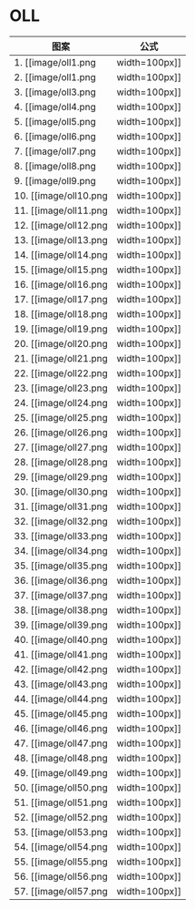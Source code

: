 # OLL

 图案                                 | 公式
------------------------------------- | ----
1.  [[image/oll1.png  | width=100px]] | (R U' U') (R2' F R F') U2 (R' F R F')
2.  [[image/oll1.png  | width=100px]] | (F R U R' U' F') (f R U R' U' f')
3.  [[image/oll3.png  | width=100px]] | (f RU R' U' f') U' (F R U R' U' F')
4.  [[image/oll4.png  | width=100px]] | (f R U R' U') y x (R' F) (R U R' U') F'
5.  [[image/oll5.png  | width=100px]] | 待定
6.  [[image/oll6.png  | width=100px]] | 待定
7.  [[image/oll7.png  | width=100px]] | 待定
8.  [[image/oll8.png  | width=100px]] | 待定
9.  [[image/oll9.png  | width=100px]] | 待定
10. [[image/oll10.png | width=100px]] | 待定
11. [[image/oll11.png | width=100px]] | 待定
12. [[image/oll12.png | width=100px]] | 待定
13. [[image/oll13.png | width=100px]] | 待定
14. [[image/oll14.png | width=100px]] | 待定
15. [[image/oll15.png | width=100px]] | 待定
16. [[image/oll16.png | width=100px]] | 待定
17. [[image/oll17.png | width=100px]] | 待定
18. [[image/oll18.png | width=100px]] | 待定
19. [[image/oll19.png | width=100px]] | 待定
20. [[image/oll20.png | width=100px]] | 待定
21. [[image/oll21.png | width=100px]] | (R U2) R' U' R U R' U' R U' R'
22. [[image/oll22.png | width=100px]] | 待定
23. [[image/oll23.png | width=100px]] | 待定
24. [[image/oll24.png | width=100px]] | 待定
25. [[image/oll25.png | width=100px]] | 待定
26. [[image/oll26.png | width=100px]] | 待定
27. [[image/oll27.png | width=100px]] | 待定
28. [[image/oll28.png | width=100px]] | 待定
29. [[image/oll29.png | width=100px]] | 待定
30. [[image/oll30.png | width=100px]] | 待定
31. [[image/oll31.png | width=100px]] | 待定
32. [[image/oll32.png | width=100px]] | 待定
33. [[image/oll33.png | width=100px]] | 待定
34. [[image/oll34.png | width=100px]] | 待定
35. [[image/oll35.png | width=100px]] | 待定
36. [[image/oll36.png | width=100px]] | 待定
37. [[image/oll37.png | width=100px]] | 待定
38. [[image/oll38.png | width=100px]] | 待定
39. [[image/oll39.png | width=100px]] | 待定
40. [[image/oll40.png | width=100px]] | 待定
41. [[image/oll41.png | width=100px]] | 待定
42. [[image/oll42.png | width=100px]] | 待定
43. [[image/oll43.png | width=100px]] | 待定
44. [[image/oll44.png | width=100px]] | 待定
45. [[image/oll45.png | width=100px]] | 待定
46. [[image/oll46.png | width=100px]] | 待定
47. [[image/oll47.png | width=100px]] | 待定
48. [[image/oll48.png | width=100px]] | 待定
49. [[image/oll49.png | width=100px]] | 待定
50. [[image/oll50.png | width=100px]] | 待定
51. [[image/oll51.png | width=100px]] | 待定
52. [[image/oll52.png | width=100px]] | 待定
53. [[image/oll53.png | width=100px]] | 待定
54. [[image/oll54.png | width=100px]] | 待定
55. [[image/oll55.png | width=100px]] | 待定
56. [[image/oll56.png | width=100px]] | 待定
57. [[image/oll57.png | width=100px]] | 待定
